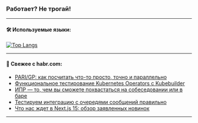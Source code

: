 ### Работает? Не трогай!

---
<!--
#### 🛠️ Technical stack:

![Java](https://img.shields.io/badge/Java-informational?logo=Oracle&style=flat&logoColor=white&color=FF4500)
![Kotlin](https://img.shields.io/badge/Kotlin-informational?logo=Kotlin&style=flat&logoColor=white&color=774D97)
![TS](https://img.shields.io/badge/TypeScript-informational?logo=typeScript&style=flat&logoColor=black&color=017acc)
![Python](https://img.shields.io/badge/Python-informational?logo=Python&style=flat&logoColor=black&color=ffdd54) <br>
![Spring](https://img.shields.io/badge/Spring-informational?logo=Spring&style=flat&logoColor=white&color=6DB33F) 
![SpringBoot](https://img.shields.io/badge/SpringBoot-informational?logo=SpringBoot&style=flat&logoColor=white&color=6DB33F)
![Nest](https://img.shields.io/badge/NestJS-informational?logo=NestJS&style=flat&logoColor=white&color=E0234E) 
![NodeJS](https://img.shields.io/badge/NodeJS-informational?logo=node.js&style=flat&logoColor=white&color=70A760)<br>
![PostgreSQL](https://img.shields.io/badge/PostgreSQL-informational?logo=PostgreSQL&style=flat&logoColor=white&color=DAA520)
![MongoDB](https://img.shields.io/badge/MongoDB-informational?logo=MongoDB&style=flat&logoColor=white&color=870000)
![Apache](https://img.shields.io/badge/Apache-informational?logo=apache&style=flat&logoColor=white&color=f74e28)

___ 
-->

#### 🛠️ Используемые языки:

[![Top Langs](https://github-readme-stats-u2qms2cxw-advtsettinggmailcoms-projects.vercel.app/api/top-langs/?username=zloylis&langs_count=10&hide_title=true&title_color=e6edf3&size_weight=0.5&count_weight=0.5&layout=compact&hide_progress=true&hide_border=true&theme=dracula)](https://github.com/zloylis)

<!---


####  :octocat:&nbsp;&nbsp; Статистика:

![GitHub stats](https://github-readme-stats-u2qms2cxw-advtsettinggmailcoms-projects.vercel.app/api?username=zloylis&show_icons=true&hide_border=true&theme=dracula&title_color=e6edf3&include_all_commits=true&count_private=true&hide_rank=false&hide_title=true&rank_icon=github)
-->
---

#### 💬 Свежее с habr.com:

<!-- BLOG-POST-LIST:START -->
- [PARI/GP: как посчитать что-то просто, точно и параллельно](https://habr.com/ru/companies/ruvds/articles/848650/?utm_source=habrahabr&utm_medium=rss&utm_campaign=848650)
- [Функциональное тестирование Kubernetes Operators с Kubebuilder](https://habr.com/ru/companies/otus/articles/848582/?utm_source=habrahabr&utm_medium=rss&utm_campaign=848582)
- [ИПР — то, чем вы сможете похвастаться на собеседовании или в баре](https://habr.com/ru/companies/habr_career/articles/848752/?utm_source=habrahabr&utm_medium=rss&utm_campaign=848752)
- [Тестируем интеграцию с очередями сообщений правильно](https://habr.com/ru/articles/848936/?utm_source=habrahabr&utm_medium=rss&utm_campaign=848936)
- [Что нас ждет в Next.js 15: обзор заявленных новинок](https://habr.com/ru/companies/spectr/articles/848922/?utm_source=habrahabr&utm_medium=rss&utm_campaign=848922)
<!-- BLOG-POST-LIST:END -->

---
